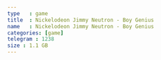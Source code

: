 ```yaml
---
type   : game
title  : Nickelodeon Jimmy Neutron - Boy Genius
name   : Nickelodeon Jimmy Neutron - Boy Genius
categories: [game]
telegram : 1238
size : 1.1 GB
---
```



